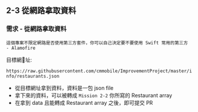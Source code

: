 ## 2-3 從網路拿取資料

### 需求 - 從網路拿取資料

```
這個專案不限定網路是否使用第三方套件，你可以自己決定要不要使用 Swift 常用的第三方 - Alamofire
```

目標網址:

`https://raw.githubusercontent.com/cmmobile/ImprovementProject/master/info/restaurants.json`

* 從目標網址拿到資料，資料是一包 json file
* 拿下來的資料，可以被轉成 `Mission 2-2` 你所寫的 Restaurant array
* 在拿到 data 且能轉成 Restaurant array 之後，即可提交 PR
